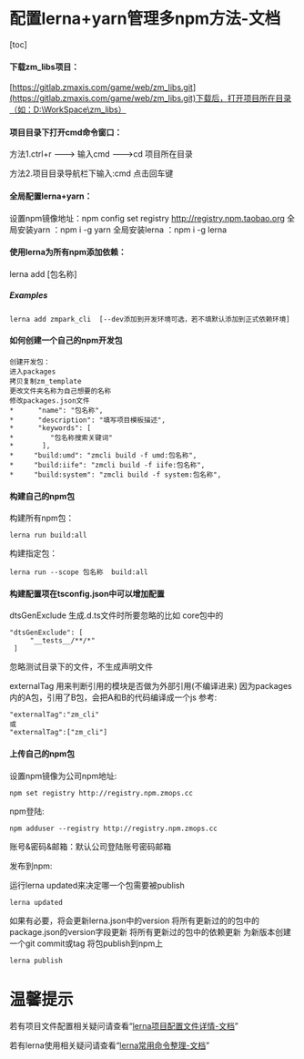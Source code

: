 # 配置lerna+yarn管理多npm方法-文档

[toc]
#### 下载zm_libs项目：

[https://gitlab.zmaxis.com/game/web/zm_libs.git](https://gitlab.zmaxis.com/game/web/zm_libs.git)下载后，打开项目所在目录（如：D:\WorkSpace\zm_libs）

#### 项目目录下打开cmd命令窗口：

方法1.ctrl+r  --->  输入cmd  --->cd 项目所在目录

方法2.项目目录导航栏下输入:cmd 点击回车键

#### 全局配置lerna+yarn：

设置npm镜像地址：npm config set registry http://registry.npm.taobao.org
全局安装yarn ：npm i -g yarn
全局安装lerna ：npm i -g lerna 

#### 使用lerna为所有npm添加依赖：

lerna add [包名称] 

##### Examples
```
lerna add zmpark_cli  [--dev添加到开发环境可选，若不填默认添加到正式依赖环境]
```

#### 如何创建一个自己的npm开发包

```
创建开发包：
进入packages
拷贝复制zm_template
更改文件夹名称为自己想要的名称
修改packages.json文件
*      "name": "包名称",
*      "description": "填写项目模板描述",
*      "keywords": [
*         "包名称搜索关键词"
*       ],
*     "build:umd": "zmcli build -f umd:包名称",
*     "build:iife": "zmcli build -f iife:包名称",
*     "build:system": "zmcli build -f system:包名称",
```


#### 构建自己的npm包
构建所有npm包：
```
lerna run build:all
```

构建指定包：
```
lerna run --scope 包名称  build:all
```

#### 构建配置项在tsconfig.json中可以增加配置
dtsGenExclude 生成.d.ts文件时所要忽略的比如 core包中的
```
"dtsGenExclude": [
     "__tests__/**/*"
 ]
```
忽略测试目录下的文件，不生成声明文件

externalTag 用来判断引用的模块是否做为外部引用(不编译进来) 因为packages内的A包，引用了B包，会把A和B的代码编译成一个js 参考:
```
"externalTag":"zm_cli"
或
"externalTag":["zm_cli"]
```

#### 上传自己的npm包
设置npm镜像为公司npm地址:
```
npm set registry http://registry.npm.zmops.cc
```

npm登陆:
```
npm adduser --registry http://registry.npm.zmops.cc
```

账号&密码&邮箱：默认公司登陆账号密码邮箱

发布到npm:

运行lerna updated来决定哪一个包需要被publish
```
lerna updated
```
如果有必要，将会更新lerna.json中的version
将所有更新过的的包中的package.json的version字段更新
将所有更新过的包中的依赖更新
为新版本创建一个git commit或tag
将包publish到npm上
```
lerna publish
```







# 温馨提示

若有项目文件配置相关疑问请查看“<u>lerna项目配置文件详情-文档</u>”

若有lerna使用相关疑问请查看“<u>lerna常用命令整理-文档</u>”
